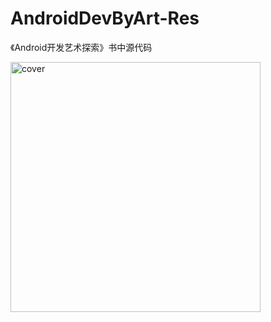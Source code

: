 # AndroidDevByArt-Res
《Android开发艺术探索》书中源代码

<img src="http://218.249.32.138/covers/9787121269394.jpg" width = "400"  alt="cover" />
